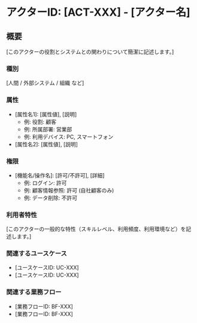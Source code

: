 # アクターID: [ACT-XXX] - [アクター名]

## 概要

[このアクターの役割とシステムとの関わりについて簡潔に記述します。]

### 種別

[人間 / 外部システム / 組織 など]

### 属性

- [属性名1]: [属性値], [説明]
  - 例: 役割: 顧客
  - 例: 所属部署: 営業部
  - 例: 利用デバイス: PC, スマートフォン
- [属性名2]: [属性値], [説明]

### 権限

- [機能名/操作名]: [許可/不許可], [詳細]
  - 例: ログイン: 許可
  - 例: 顧客情報参照: 許可 (自社顧客のみ)
  - 例: データ削除: 不許可

### 利用者特性

[このアクターの一般的な特性（スキルレベル、利用頻度、利用環境など）を記述します。]

### 関連するユースケース

- [ユースケースID: UC-XXX]
- [ユースケースID: UC-XXX]

### 関連する業務フロー

- [業務フローID: BF-XXX]
- [業務フローID: BF-XXX]
